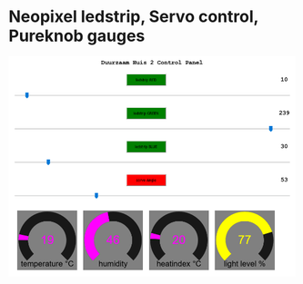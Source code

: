 # Neopixel ledstrip, Servo control, Pureknob gauges
   
   
   
 ![Control panel](pureknob/img/pureknob.png)
